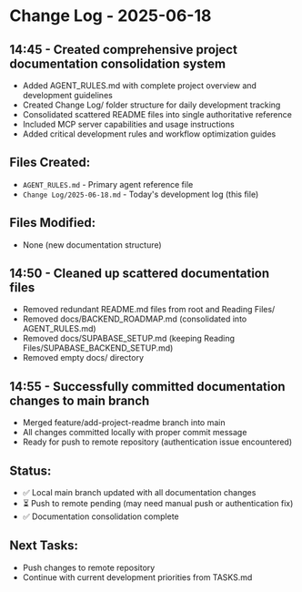 # Change Log - 2025-06-18

## 14:45 - Created comprehensive project documentation consolidation system
- Added AGENT_RULES.md with complete project overview and development guidelines
- Created Change Log/ folder structure for daily development tracking
- Consolidated scattered README files into single authoritative reference
- Included MCP server capabilities and usage instructions
- Added critical development rules and workflow optimization guides

## Files Created:
- `AGENT_RULES.md` - Primary agent reference file
- `Change Log/2025-06-18.md` - Today's development log (this file)

## Files Modified:
- None (new documentation structure)

## 14:50 - Cleaned up scattered documentation files
- Removed redundant README.md files from root and Reading Files/
- Removed docs/BACKEND_ROADMAP.md (consolidated into AGENT_RULES.md)
- Removed docs/SUPABASE_SETUP.md (keeping Reading Files/SUPABASE_BACKEND_SETUP.md)
- Removed empty docs/ directory

## 14:55 - Successfully committed documentation changes to main branch
- Merged feature/add-project-readme branch into main
- All changes committed locally with proper commit message
- Ready for push to remote repository (authentication issue encountered)

## Status:
- ✅ Local main branch updated with all documentation changes
- ⏳ Push to remote pending (may need manual push or authentication fix)
- ✅ Documentation consolidation complete

## Next Tasks:
- Push changes to remote repository 
- Continue with current development priorities from TASKS.md